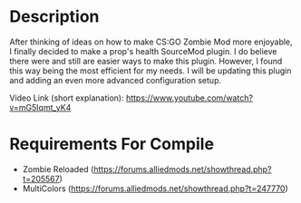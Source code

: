 # Description
After thinking of ideas on how to make CS:GO Zombie Mod more enjoyable, I finally decided to make a prop's health SourceMod plugin. I do believe there were and still are easier ways to make this plugin. However, I found this way being the most efficient for my needs. I will be updating this plugin and adding an even more advanced configuration setup.

Video Link (short explanation): https://www.youtube.com/watch?v=mG5Iqmt_yK4

# Requirements For Compile
* Zombie Reloaded (https://forums.alliedmods.net/showthread.php?t=205567)
* MultiColors (https://forums.alliedmods.net/showthread.php?t=247770)


